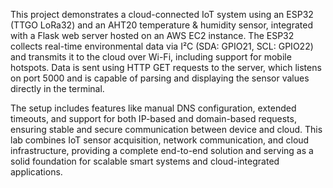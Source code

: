 This project demonstrates a cloud-connected IoT system using an ESP32 (TTGO LoRa32) and an AHT20 temperature & humidity sensor, integrated with a Flask web server hosted on an AWS EC2 instance. The ESP32 collects real-time environmental data via I²C (SDA: GPIO21, SCL: GPIO22) and transmits it to the cloud over Wi-Fi, including support for mobile hotspots. Data is sent using HTTP GET requests to the server, which listens on port 5000 and is capable of parsing and displaying the sensor values directly in the terminal.

The setup includes features like manual DNS configuration, extended timeouts, and support for both IP-based and domain-based requests, ensuring stable and secure communication between device and cloud. This lab combines IoT sensor acquisition, network communication, and cloud infrastructure, providing a complete end-to-end solution and serving as a solid foundation for scalable smart systems and cloud-integrated applications.
